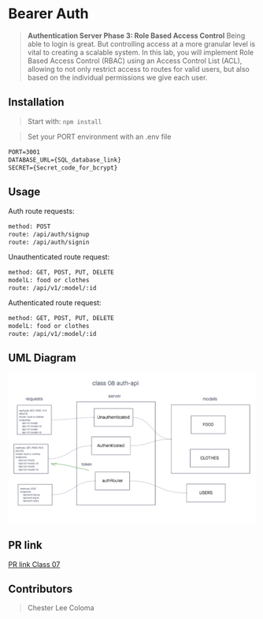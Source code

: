 # Bearer Auth

>  **Authentication Server Phase 3: Role Based Access Control** Being able to login is great. But controlling access at a more granular level is vital to creating a scalable system. In this lab, you will implement Role Based Access Control (RBAC) using an Access Control List (ACL), allowing to not only restrict access to routes for valid users, but also based on the individual permissions we give each user.

## Installation

> Start with: `npm install`

> Set your PORT environment with an .env file

```text
PORT=3001
DATABASE_URL={SQL_database_link}
SECRET={Secret_code_for_bcrypt}
```

## Usage

Auth route requests:
```text
method: POST
route: /api/auth/signup
route: /api/auth/signin
```

Unauthenticated route request:
```text
method: GET, POST, PUT, DELETE
modelL: food or clothes
route: /api/v1/:model/:id
```

Authenticated route request:
```text
method: GET, POST, PUT, DELETE
modelL: food or clothes
route: /api/v1/:model/:id
```

## UML Diagram
![Bearer Auth UML Diagram](./public/images/401-class-08-lab.png)

## PR link
[PR link Class 07](https://github.com/cleecoloma/auth-api/pull/1)

## Contributors
> Chester Lee Coloma